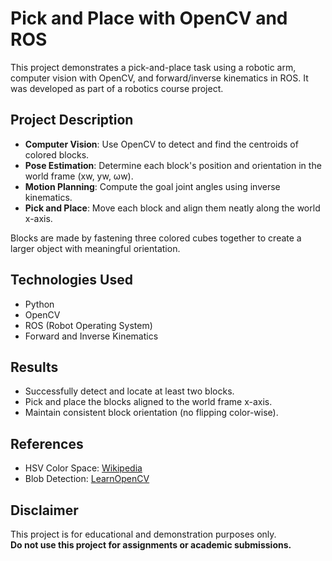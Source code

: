# Pick and Place with OpenCV and ROS

This project demonstrates a pick-and-place task using a robotic arm, computer vision with OpenCV, and forward/inverse kinematics in ROS. It was developed as part of a robotics course project.

## Project Description

- **Computer Vision**: Use OpenCV to detect and find the centroids of colored blocks.
- **Pose Estimation**: Determine each block's position and orientation in the world frame (xw, yw, ωw).
- **Motion Planning**: Compute the goal joint angles using inverse kinematics.
- **Pick and Place**: Move each block and align them neatly along the world x-axis.

Blocks are made by fastening three colored cubes together to create a larger object with meaningful orientation.

## Technologies Used

- Python
- OpenCV
- ROS (Robot Operating System)
- Forward and Inverse Kinematics

## Results

- Successfully detect and locate at least two blocks.
- Pick and place the blocks aligned to the world frame x-axis.
- Maintain consistent block orientation (no flipping color-wise).

## References

- HSV Color Space: [Wikipedia](https://en.wikipedia.org/wiki/HSL_and_HSV)
- Blob Detection: [LearnOpenCV](https://www.learnopencv.com/blob-detection-using-opencv-python-c/)

## Disclaimer

This project is for educational and demonstration purposes only.  
**Do not use this project for assignments or academic submissions.**
